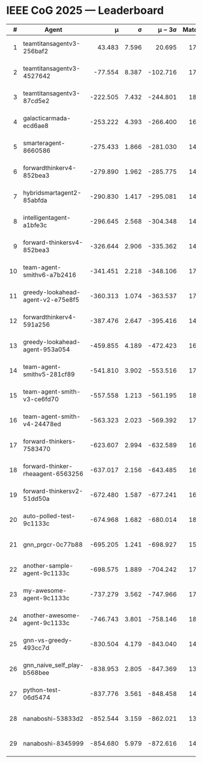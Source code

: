 # IEEE CoG 2025 — Leaderboard

| # | Agent | μ | σ | μ − 3σ | Matches | Updated |
|---:|---|---:|---:|---:|---:|---|
| 1 | teamtitansagentv3-256baf2 | 43.483 | 7.596 | 20.695 | 17576 | 2025-08-24 03:34 |
| 2 | teamtitansagentv3-4527642 | -77.554 | 8.387 | -102.716 | 17270 | 2025-08-24 03:34 |
| 3 | teamtitansagentv3-87cd5e2 | -222.505 | 7.432 | -244.801 | 18606 | 2025-08-24 03:34 |
| 4 | galacticarmada-ecd6ae8 | -253.222 | 4.393 | -266.400 | 16280 | 2025-08-24 03:34 |
| 5 | smarteragent-8660586 | -275.433 | 1.866 | -281.030 | 14726 | 2025-08-24 03:34 |
| 6 | forwardthinkerv4-852bea3 | -279.890 | 1.962 | -285.775 | 14220 | 2025-08-24 03:34 |
| 7 | hybridsmartagent2-85abfda | -290.830 | 1.417 | -295.081 | 14812 | 2025-08-24 03:34 |
| 8 | intelligentagent-a1bfe3c | -296.645 | 2.568 | -304.348 | 14839 | 2025-08-24 03:34 |
| 9 | forward-thinkersv4-852bea3 | -326.644 | 2.906 | -335.362 | 14231 | 2025-08-24 03:34 |
| 10 | team-agent-smithv6-a7b2416 | -341.451 | 2.218 | -348.106 | 17500 | 2025-08-24 03:34 |
| 11 | greedy-lookahead-agent-v2-e75e8f5 | -360.313 | 1.074 | -363.537 | 17768 | 2025-08-24 03:34 |
| 12 | forwardthinkerv4-591a256 | -387.476 | 2.647 | -395.416 | 14566 | 2025-08-24 03:34 |
| 13 | greedy-lookahead-agent-953a054 | -459.855 | 4.189 | -472.423 | 16408 | 2025-08-24 03:34 |
| 14 | team-agent-smithv5-281cf89 | -541.810 | 3.902 | -553.516 | 17220 | 2025-08-24 03:34 |
| 15 | team-agent-smith-v3-ce6fd70 | -557.558 | 1.213 | -561.195 | 18482 | 2025-08-24 03:34 |
| 16 | team-agent-smith-v4-24478ed | -563.323 | 2.023 | -569.392 | 17962 | 2025-08-24 03:34 |
| 17 | forward-thinkers-7583470 | -623.607 | 2.994 | -632.589 | 16100 | 2025-08-24 03:34 |
| 18 | forward-thinker-rheaagent-6563256 | -637.017 | 2.156 | -643.485 | 16624 | 2025-08-24 03:34 |
| 19 | forward-thinkersv2-51dd50a | -672.480 | 1.587 | -677.241 | 16924 | 2025-08-24 03:34 |
| 20 | auto-polled-test-9c1133c | -674.968 | 1.682 | -680.014 | 18360 | 2025-08-24 03:34 |
| 21 | gnn_prgcr-0c77b88 | -695.205 | 1.241 | -698.927 | 15680 | 2025-08-24 03:34 |
| 22 | another-sample-agent-9c1133c | -698.575 | 1.889 | -704.242 | 17640 | 2025-08-24 03:34 |
| 23 | my-awesome-agent-9c1133c | -737.279 | 3.562 | -747.966 | 17380 | 2025-08-24 03:34 |
| 24 | another-awesome-agent-9c1133c | -746.743 | 3.801 | -758.146 | 18580 | 2025-08-24 03:34 |
| 25 | gnn-vs-greedy-493cc7d | -830.504 | 4.179 | -843.040 | 14040 | 2025-08-24 03:34 |
| 26 | gnn_naive_self_play-b568bee | -838.953 | 2.805 | -847.369 | 13880 | 2025-08-24 03:34 |
| 27 | python-test-06d5474 | -837.776 | 3.561 | -848.458 | 14210 | 2025-08-24 03:34 |
| 28 | nanaboshi-53833d2 | -852.544 | 3.159 | -862.021 | 13500 | 2025-08-24 03:34 |
| 29 | nanaboshi-8345999 | -854.680 | 5.979 | -872.616 | 14450 | 2025-08-24 03:34 |
